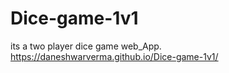 # Dice-game-1v1
its a two player dice game web_App.   
https://daneshwarverma.github.io/Dice-game-1v1/  

